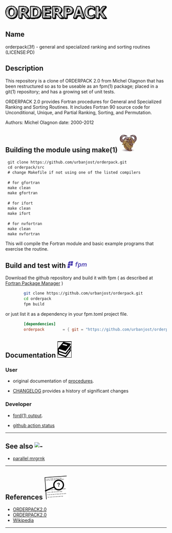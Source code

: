 ![ORDERPACK](docs/images/orderpack.gif)
## Name
   orderpack(3f) - general and specialized ranking and sorting routines
   (LICENSE:PD)

## Description

This repository is a clone of ORDERPACK 2.0 from Michel Olagnon that
has been restructured so as to be useable as an fpm(1) package; placed
in a git(1) repository; and has a growing set of unit tests.

ORDERPACK 2.0 provides Fortran procedures for General and Specialized
Ranking and Sorting Routines.  It includes Fortran 90 source code for
Unconditional, Unique, and Partial Ranking, Sorting, and Permutation.

Authors: Michel Olagnon
date: 2000-2012

## Building the module using make(1) ![gmake](docs/images/gnu.gif)
     git clone https://github.com/urbanjost/orderpack.git
     cd orderpack/src
     # change Makefile if not using one of the listed compilers
     
     # for gfortran
     make clean
     make gfortran
     
     # for ifort
     make clean
     make ifort

     # for nvfortran
     make clean
     make nvfortran

This will compile the Fortran module and basic example
programs that exercise the routine.

## Build and test with ![fpm](docs/images/fpm_logo.gif)

   Download the github repository and build it with
   fpm ( as described at [Fortran Package Manager](https://github.com/fortran-lang/fpm) )

```bash
        git clone https://github.com/urbanjost/orderpack.git
        cd orderpack
        fpm build
```

   or just list it as a dependency in your fpm.toml project file.

```toml
        [dependencies]
        orderpack        = { git = "https://github.com/urbanjost/orderpack.git" }
```
## Documentation   ![docs](docs/images/docs.gif)

### User
   - original documentation of [procedures](https://urbanjost.github.io/orderpack/).
<!--
   - A single page that uses javascript to combine all the HTML
     descriptions of the man-pages is at 
     [BOOK_orderpack](https://urbanjost.github.io/orderpack/BOOK_orderpack.html).

   - a simple index to the man-pages in HTML form for the
   [routines](https://urbanjost.github.io/orderpack/man3.html) 
   and [programs](https://urbanjost.github.io/orderpack/man1.html) 

   - There are man-pages in the repository download in the docs/ directory
     that may be installed on ULS (Unix-Like Systems).

   - ![man-pages](docs/images/manpages.gif)
      + [manpages.zip](https://urbanjost.github.io/orderpack/manpages.zip)
      + [manpages.tgz](https://urbanjost.github.io/orderpack/manpages.tgz)
-->

   - [CHANGELOG](docs/CHANGELOG.md) provides a history of significant changes

### Developer
   - [ford(1) output](https://urbanjost.github.io/orderpack/fpm-ford/index.html).
<!--
   - [doxygen(1) output](https://urbanjost.github.io/orderpack/doxygen_out/html/index.html).
-->

   - [github action status](docs/STATUS.md) 
---
## See also ![-](docs/images/demos.gif)
   * [parallel mrgrnk](https://github.com/cphyc/Fortran-parallel-sort)

---
## References ![-](docs/images/ref.gif)

   * [ORDERPACK2.0](http://www.fortran-2000.com/rank/)
   * [ORDERPACK2.0](https://forge-dga.jouy.inra.fr/svn/qtlmap/trunk/lib/orderpack-2.0/index.html)
   * [Wikipedia](https://en.m.wikipedia.org/wiki/Sorting_algorithm)

---
